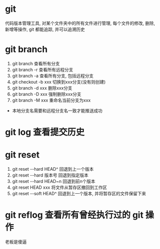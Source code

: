# git 
代码版本管理工具, 对某个文件夹中的所有文件进行管理, 每个文件的修改, 删除, 新增等操作, git 都能追踪, 并可以追溯历史

# git branch
  1. git branch 查看所有分支
  2. git branch -r 查看所有远程分支
  3. git branch -a 查看所有分支, 包括远程分支
  4. git checkout -b xxx  切换到xxx分支(没有则创建)
  5. git branch -d xxx 删除xxx分支
  6. git branch -D xxx 强制删除xxx分支
  7. git branch -M xxx 重命名当前分支为xxx

  - 本地分支名需要和远程分支名一致才能推送成功

#  git log 查看提交历史

# git reset
  1. git reset --hard HEAD^ 回退到上一个版本
  2. git reset --hard 版本号 回退到指定版本
  3. git reset --hard HEAD~n 回退到前n个版本
  4. git reset HEAD xxx  将文件从暂存区撤回到工作区
  5. git reset --soft HEAD^ 回退到上一个版本, 并将暂存区的文件保留下来

# git reflog  查看所有曾经执行过的 git 操作

老板是傻逼